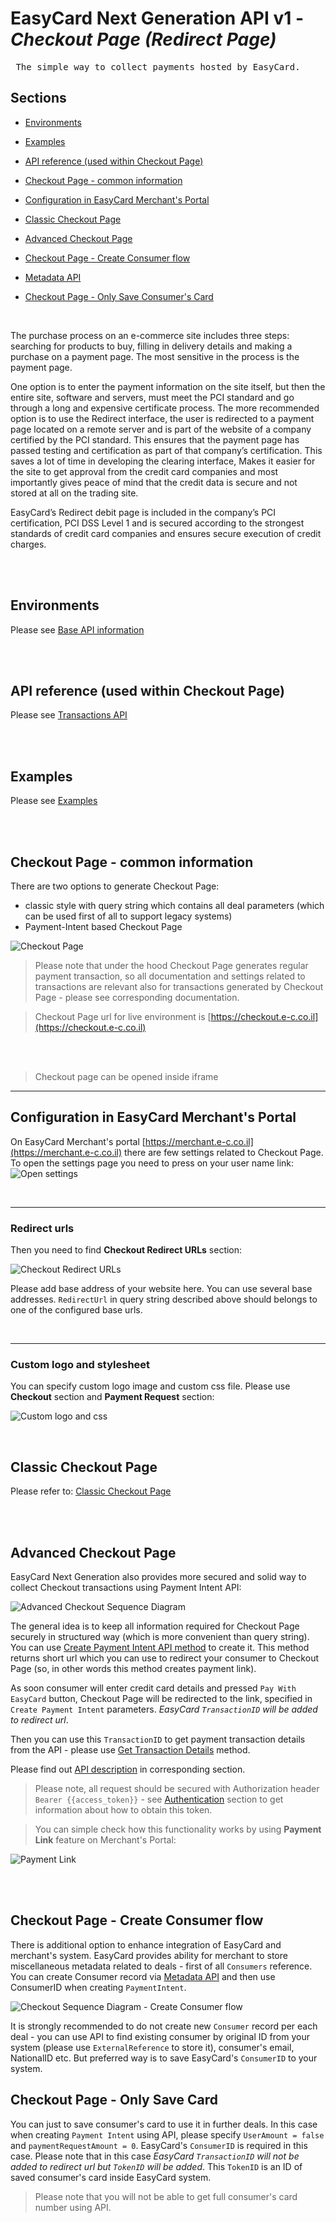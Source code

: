 EasyCard Next Generation API v1 - _Checkout Page (Redirect Page)_
=================================================================

<pre> The simple way to collect payments hosted by EasyCard. </pre>

Sections
-------------------------------
- [Environments](Readme.md#environments)

- [Examples](Readme.md#examples)

- [API reference (used within Checkout Page)](TransactionsApi.md#transactionsapi)

- [Checkout Page - common information](#checkout-page---common-information)

- [Configuration in EasyCard Merchant's Portal](#configuration-in-easycard-merchants-portal)

- [Classic Checkout Page](ClassicCheckoutPage.md) 

- [Advanced Checkout Page](#advanced-checkout-page)

- [Checkout Page - Create Consumer flow](#checkout-page---create-consumer-flow)

- [Metadata API](MetadataApi.md)

- [Checkout Page - Only Save Consumer's Card](#checkout-page---only-save-card)


<br/>

The purchase process on an e-commerce site includes three steps: searching for products to buy, filling in delivery details and making a purchase on a payment page. 
The most sensitive in the process is the payment page.

One option is to enter the payment information on the site itself, but then the entire site, software and servers, must meet the PCI standard and go through a long and expensive certificate process. 
The more recommended option is to use the Redirect interface, the user is redirected to a payment page located on a remote server and is part of the website of a company certified by the PCI standard. This ensures that the payment page has passed testing and certification as part of that company’s certification. 
This saves a lot of time in developing the clearing interface,
Makes it easier for the site to get approval from the credit card companies and most importantly gives peace of mind that the credit data is secure and not stored at all on the trading site.  


EasyCard’s Redirect debit page is included in the company’s PCI certification, PCI DSS Level 1 and is secured according to the strongest standards of credit card companies and ensures secure execution of credit charges. 

<br/><br/>

Environments
-------------------------------

Please see [Base API information](Readme.md#environments)

<br/><br/>

API reference (used within Checkout Page)
-------------------------------

Please see [Transactions API](TransactionsApi.md)

<br/><br/>

Examples
-----------------------------------------------------------------

Please see [Examples](Readme.md#examples)

<br/><br/>


Checkout Page - common information
-------------------------------

There are two options to generate Checkout Page:
 - classic style with query string which contains all deal parameters (which can be used first of all to support legacy systems)
 - Payment-Intent based Checkout Page

![Checkout Page](images/CheckoutPage.PNG) 

> Please note that under the hood Checkout Page generates regular payment transaction, so all documentation and settings related to transactions are relevant also for transactions generated by Checkout Page - please see corresponding documentation.

> Checkout Page url for live environment is [https://checkout.e-c.co.il](https://checkout.e-c.co.il)

<!-- <div style="page-break-after: always;"></div> -->

<br/><br/>

> Checkout page can be opened inside iframe

- - -

Configuration in EasyCard Merchant's Portal
-------------------------------------------

On EasyCard Merchant's portal [https://merchant.e-c.co.il](https://merchant.e-c.co.il) there are few settings related to Checkout Page. To open the settings page you need to press on your user name link:
![Open settings](images/OpenSettings.PNG)

<br/>

- - -

### Redirect urls

Then you need to find **Checkout Redirect URLs** section:

![Checkout Redirect URLs](images/CheckoutRedirectURLs.PNG)

Please add base address of your website here. You can use several base addresses. ``RedirectUrl`` in query string described above should belongs to one of the configured base urls.

<br/>

- - -

### Custom logo and stylesheet

You can specify custom logo image and custom css file. Please use **Checkout** section and **Payment Request** section:

![Custom logo and css](images/CustomLogoAndCss.PNG)

<br/>

Classic Checkout Page
-------------------------------------------

Please refer to: [Classic Checkout Page](ClassicCheckoutPage.md) 

<br/><br/>

Advanced Checkout Page
-------------------------------------------

EasyCard Next Generation also provides more secured and solid way to collect Checkout transactions using Payment Intent API:

![Advanced Checkout Sequence Diagram](images/AdvancedCheckoutSequenceDiagram.svg) 

The general idea is to keep all information required for Checkout Page securely in structured way (which is more convenient than query string). You can use [Create Payment Intent API method](TransactionsApi.md#create-payment-link-to-checkout-page) to create it. This method returns short url which you can use to redirect your consumer to Checkout Page (so, in other words this method creates payment link).

As soon consumer will enter credit card details and pressed `Pay With EasyCard` button, Checkout Page will be redirected to the link, specified in `Create Payment Intent` parameters. _EasyCard `TransactionID` will be added to redirect url_.

Then you can use this `TransactionID` to get payment transaction details from the API - please use [Get Transaction Details](TransactionsApi.md#get-payment-transaction-details) method.

Please find out [API description](TransactionsApi.md) in corresponding section.

> Please note, all request should be secured with Authorization header `Bearer {{access_token}}` - see [Authentication](Readme.md#authentication) section to get information about how to obtain this token.

> You can simple check how this functionality works by using **Payment Link** feature on Merchant's Portal:

![Payment Link](images/PaymentLink.PNG)

<br/><br/>

Checkout Page - Create Consumer flow
-------------------------------------------

There is additional option to enhance integration of EasyCard and merchant's system. EasyCard provides ability for merchant to store miscellaneous metadata related to deals - first of all `Consumers` reference. You can create Consumer record via [Metadata API](MetadataApi.md) and then use ConsumerID when creating `PaymentIntent`.

![Checkout Sequence Diagram - Create Consumer flow](images/CheckoutSequenceWithConsumerDiagram.svg) 

It is strongly recommended to do not create new `Consumer` record per each deal - you can use API to find existing consumer by original ID from your system (please use `ExternalReference` to store it), consumer's email, NationalID etc. But preferred way is to save EasyCard's `ConsumerID` to your system.


Checkout Page - Only Save Card
-------------------------------------------

You can just to save consumer's card to use it in further deals. In this case when creating `Payment Intent` using API, please specify `UserAmount = false` and `paymentRequestAmount = 0`. EasyCard's `ConsumerID` is required in this case. Please note that in this case _EasyCard `TransactionID` will not be added to redirect url but `TokenID` will be added_. This `TokenID` is an ID of saved consumer's card inside EasyCard system.

> Please note that you will not be able to get full consumer's card number using API.


